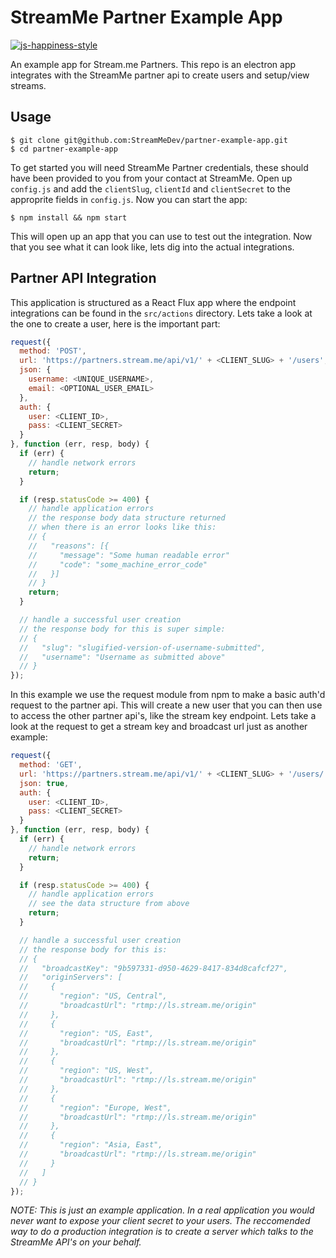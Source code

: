 # StreamMe Partner Example App

[![js-happiness-style](https://img.shields.io/badge/code%20style-happiness-brightgreen.svg)](https://github.com/JedWatson/happiness)

An example app for Stream.me Partners.  This repo is an electron app integrates with the StreamMe partner api to create users and setup/view streams.

## Usage

```
$ git clone git@github.com:StreamMeDev/partner-example-app.git
$ cd partner-example-app
```

To get started you will need StreamMe Partner credentials, these should have been provided to you from your contact at StreamMe.  Open up `config.js` and add the `clientSlug`, `clientId` and `clientSecret` to the approprite fields in `config.js`.  Now you can start the app:

```
$ npm install && npm start
```

This will open up an app that you can use to test out the integration.  Now that you see what it can look like, lets dig into the actual integrations.

## Partner API Integration

This application is structured as a React Flux app where the endpoint integrations can be found in the `src/actions` directory.  Lets take a look at the one to create a user, here is the important part:

```javascript
request({
  method: 'POST',
  url: 'https://partners.stream.me/api/v1/' + <CLIENT_SLUG> + '/users',
  json: {
    username: <UNIQUE_USERNAME>,
    email: <OPTIONAL_USER_EMAIL>
  },
  auth: {
    user: <CLIENT_ID>,
    pass: <CLIENT_SECRET>
  }
}, function (err, resp, body) {
  if (err) {
    // handle network errors
    return;
  }

  if (resp.statusCode >= 400) {
    // handle application errors
    // the response body data structure returned
    // when there is an error looks like this:
    // {
    //   "reasons": [{
    //     "message": "Some human readable error"
    //     "code": "some_machine_error_code"
    //   }]
    // }
    return;
  }

  // handle a successful user creation
  // the response body for this is super simple:
  // {
  //   "slug": "slugified-version-of-username-submitted",
  //   "username": "Username as submitted above"
  // }
});
```

In this example we use the request module from npm to make a basic auth'd request to the partner api.  This will create a new user that you can then use to access the other partner api's, like the stream key endpoint.  Lets take a look at the request to get a stream key and broadcast url just as another example:

```javascript
request({
  method: 'GET',
  url: 'https://partners.stream.me/api/v1/' + <CLIENT_SLUG> + '/users/' + <USER_SLUG> + '/broadcast',
  json: true,
  auth: {
    user: <CLIENT_ID>,
    pass: <CLIENT_SECRET>
  }
}, function (err, resp, body) {
  if (err) {
    // handle network errors
    return;
  }

  if (resp.statusCode >= 400) {
    // handle application errors
    // see the data structure from above
    return;
  }

  // handle a successful user creation
  // the response body for this is:
  // {
  //   "broadcastKey": "9b597331-d950-4629-8417-834d8cafcf27",
  //   "originServers": [
  //     {
  //       "region": "US, Central",
  //       "broadcastUrl": "rtmp://ls.stream.me/origin"
  //     },
  //     {
  //       "region": "US, East",
  //       "broadcastUrl": "rtmp://ls.stream.me/origin"
  //     },
  //     {
  //       "region": "US, West",
  //       "broadcastUrl": "rtmp://ls.stream.me/origin"
  //     },
  //     {
  //       "region": "Europe, West",
  //       "broadcastUrl": "rtmp://ls.stream.me/origin"
  //     },
  //     {
  //       "region": "Asia, East",
  //       "broadcastUrl": "rtmp://ls.stream.me/origin"
  //     }
  //   ]
  // }
});
```

*NOTE: This is just an example application.  In a real application you would never want to expose your client secret to your users.  The reccomended way to do a production integration is to create a server which talks to the StreamMe API's on your behalf.*
